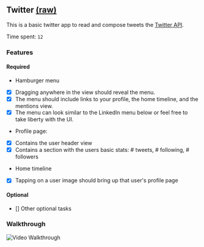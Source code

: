 ## Twitter [(raw)](https://gist.githubusercontent.com/timothy1ee/b9b1860c8ecb4b0b1c18/raw/2adc3f63677d81644e00245cee891eee88907767/gistfile1.md)

This is a basic twitter app to read and compose tweets the [Twitter API](https://apps.twitter.com/).

Time spent: `12`

### Features

#### Required

- Hamburger menu
- [x] Dragging anywhere in the view should reveal the menu.
- [x] The menu should include links to your profile, the home timeline, and the mentions view.
- [x] The menu can look similar to the LinkedIn menu below or feel free to take liberty with the UI.
- Profile page:
- [x] Contains the user header view
- [x] Contains a section with the users basic stats: # tweets, # following, # followers
- Home timeline
- [x] Tapping on a user image should bring up that user's profile page

#### Optional

- [] Other optional tasks

### Walkthrough

![Video Walkthrough](https://raw.githubusercontent.com/davidtongbox/Twitter/master/twitter2.gif)
